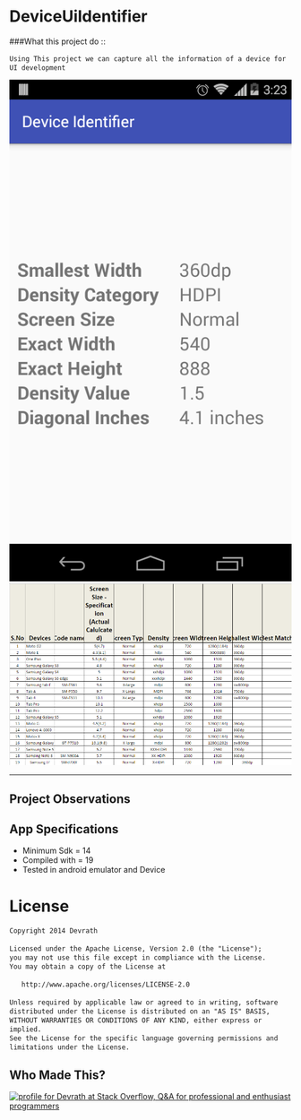 # DeviceUiIdentifier


###What this project do :: 

    Using This project we can capture all the information of a device for UI development

![DeviceUiIdentifier](https://github.com/devrath/DeviceUiIdentifier/blob/master/snapshot.png)
![DeviceUiIdentifier](https://github.com/devrath/DeviceUiIdentifier/blob/master/doc.png)


---

## Project Observations



## App Specifications

* Minimum Sdk = 14
* Compiled with = 19
* Tested in android emulator and Device



License
=======

    Copyright 2014 Devrath
    
    Licensed under the Apache License, Version 2.0 (the "License");
    you may not use this file except in compliance with the License.
    You may obtain a copy of the License at

       http://www.apache.org/licenses/LICENSE-2.0

    Unless required by applicable law or agreed to in writing, software
    distributed under the License is distributed on an "AS IS" BASIS,
    WITHOUT WARRANTIES OR CONDITIONS OF ANY KIND, either express or implied.
    See the License for the specific language governing permissions and
    limitations under the License.



Who Made This?
--------------
<a href="http://stackoverflow.com/users/1083093/devrath">
<img src="http://stackoverflow.com/users/flair/1083093.png" width="208" height="58" alt="profile for Devrath at Stack Overflow, Q&amp;A for professional and enthusiast programmers" title="profile for Devrath at Stack Overflow, Q&amp;A for professional and enthusiast programmers">
</a>
